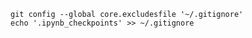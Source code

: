 <!-- https://stackoverflow.com/a/35936602/5974372 -->

```shell
git config --global core.excludesfile '~/.gitignore'
echo '.ipynb_checkpoints' >> ~/.gitignore
```
